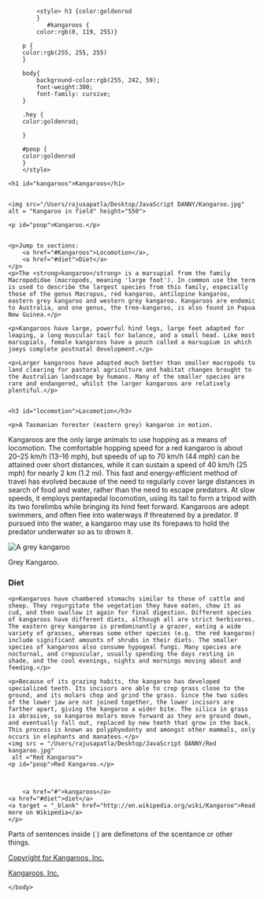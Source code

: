 <!DOCTYPE html>
<html>
    <head>
        <meta charset="utf-8">
        <title>About kangaroos</title>
    </head>
    <body>
        
            
            <style> h3 {color:goldenrod
            }
               #kangaroos {
            color:rgb(0, 119, 255)}

        p {
        color:rgb(255, 255, 255)
        }

        body{
            background-color:rgb(255, 242, 59);
            font-weight:300;
            font-family: cursive;
        }

        .hey {
        color:goldenrod;

        }
        
        #poop {
        color:goldenrod
        }
        </style>
        
    <h1 id="kangaroos">Kangaroos</h1>


    <img src="/Users/rajusapatla/Desktop/JavaScript DANNY/Kangaroo.jpg"
    alt = "Kangaroo in field" height="550"> 

    <p id="poop">Kangaroo.</p>
    
    
    <p>Jump to sections: 
        <a href="#Kangaroos">Locomotion</a>,
        <a href="#diet">Diet</a>
    </p>
    <p>The <strong>kangaroo</strong> is a marsupial from the family Macropodidae (macropods, meaning 'large foot'). In common use the term is used to describe the largest species from this family, especially those of the genus Macropus, red kangaroo, antilopine kangaroo, eastern grey kangaroo and western grey kangaroo. Kangaroos are endemic to Australia, and one genus, the tree-kangaroo, is also found in Papua New Guinea.</p>

    <p>Kangaroos have large, powerful hind legs, large feet adapted for leaping, a long muscular tail for balance, and a small head. Like most marsupials, female kangaroos have a pouch called a marsupium in which joeys complete postnatal development.</p>

    <p>Larger kangaroos have adapted much better than smaller macropods to land clearing for pastoral agriculture and habitat changes brought to the Australian landscape by humans. Many of the smaller species are rare and endangered, whilst the larger kangaroos are relatively plentiful.</p>
    
    
    <h3 id="locomotion">Locomotion</h3>
    
    <p>A Tasmanian forester (eastern grey) kangaroo in motion.
Kangaroos are the only large animals to use hopping as a means of locomotion. The comfortable hopping speed for a red kangaroo is about 20–25 km/h (13–16 mph), but speeds of up to 70 km/h (44 mph) can be attained over short distances, while it can sustain a speed of 40 km/h (25 mph) for nearly 2 km (1.2 mi). This fast and energy-efficient method of travel has evolved because of the need to regularly cover large distances in search of food and water, rather than the need to escape predators. At slow speeds, it employs pentapedal locomotion, using its tail to form a tripod with its two forelimbs while bringing its hind feet forward. Kangaroos are adept swimmers, and often flee into waterways if threatened by a predator. If pursued into the water, a kangaroo may use its forepaws to hold the predator underwater so as to drown it.</p>


<img src="/Users/rajusapatla/Desktop/JavaScript DANNY/Grey.jpg" alt="A grey kangaroo">

<p id = "poop">Grey Kangaroo.</p>

<h3 id="diet">Diet</h3>
    
    <p>Kangaroos have chambered stomachs similar to those of cattle and sheep. They regurgitate the vegetation they have eaten, chew it as cud, and then swallow it again for final digestion. Different species of kangaroos have different diets, although all are strict herbivores. The eastern grey kangaroo is predominantly a grazer, eating a wide variety of grasses, whereas some other species (e.g. the red kangaroo) include significant amounts of shrubs in their diets. The smaller species of kangaroos also consume hypogeal fungi. Many species are nocturnal, and crepuscular, usually spending the days resting in shade, and the cool evenings, nights and mornings moving about and feeding.</p>

    <p>Because of its grazing habits, the kangaroo has developed specialized teeth. Its incisors are able to crop grass close to the ground, and its molars chop and grind the grass. Since the two sides of the lower jaw are not joined together, the lower incisors are farther apart, giving the kangaroo a wider bite. The silica in grass is abrasive, so kangaroo molars move forward as they are ground down, and eventually fall out, replaced by new teeth that grow in the back. This process is known as polyphyodonty and amongst other mammals, only occurs in elephants and manatees.</p>
    <img src = "/Users/rajusapatla/Desktop/JavaScript DANNY/Red kangaroo.jpg"
     alt ="Red Kangaroo"> 
    <p id="poop">Red Kangaroo.</p>

    

        <a href="#">kangaroos</a>
    <a href="#diet">diet</a>
    <a target = "_blank" href="http://en.wikipedia.org/wiki/Kangaroo">Read more on Wikipedia</a>
    </p>
 <p>Parts of sentences inside ( ) are definetons of the scentance or other things.</p> 
 
<style> #Cops {
color:aquamarine;    
}



</style>
<p id = "Cops"><a target="_blank" href="https://copyright01.webnode.com/"> Copyright for Kangaroos, Inc. </a></p>


 <p id = "Cops"><a target =  "_blank" href="https://kangaroos3.webnode.com/"> Kangaroos, Inc. </a> 
   
</p>

    </body>
</html>
